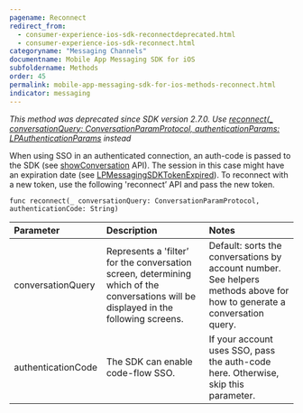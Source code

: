 ```yaml
---
pagename: Reconnect
redirect_from:
  - consumer-experience-ios-sdk-reconnectdeprecated.html
  - consumer-experience-ios-sdk-reconnect.html
categoryname: "Messaging Channels"
documentname: Mobile App Messaging SDK for iOS
subfoldername: Methods
order: 45
permalink: mobile-app-messaging-sdk-for-ios-methods-reconnect.html
indicator: messaging
---
```

*This method was deprecated since SDK version 2.7.0. Use [reconnect(_ conversationQuery: ConversationParamProtocol, authenticationParams: LPAuthenticationParams](consumer-experience-ios-sdk-reconnect.html) instead*

When using SSO in an authenticated connection, an auth-code is passed to the SDK (see [showConversation](consumer-experience-ios-sdk-showconversation.html) API). The session in this case might have an expiration date (see [LPMessagingSDKTokenExpired](consumer-experience-ios-sdk-callbacks.html)). To reconnect with a new token, use the following 'reconnect’ API and pass the new token.

`func reconnect(_ conversationQuery: ConversationParamProtocol, authenticationCode: String)`

| Parameter | Description | Notes |
| :--- | :--- | :--- |
| conversationQuery | Represents a 'filter’ for the conversation screen, determining which of the conversations will be displayed in the following screens. | Default: sorts the conversations by account number. <br> See helpers methods above for how to generate a conversation query. |
| authenticationCode | The SDK can enable code-flow SSO. | If your account uses SSO, pass the auth-code here. Otherwise, skip this parameter. |
